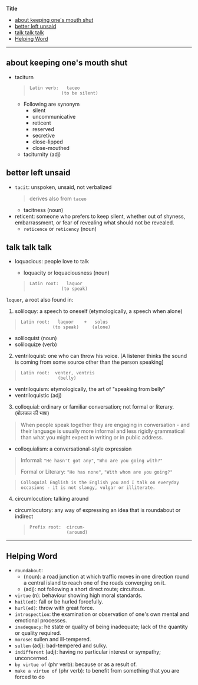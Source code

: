 **Title**

- [about keeping one's mouth shut](#about-keeping-ones-mouth-shut)
- [better left unsaid](#better-left-unsaid)
- [talk talk talk](#talk-talk-talk)
- [Helping Word](#helping-word)

---

## about keeping one's mouth shut

- taciturn

  > ```
  > Latin verb:   taceo
  >             (to be silent)
  > ```

  - Following are synonym
    - silent
    - uncommunicative
    - reticent
    - reserved
    - secretive
    - close-lipped
    - close-mouthed
  - taciturnity (adj)

## better left unsaid

- `tacit`: unspoken, unsaid, not verbalized
  > derives also from `taceo`
  - tacitness (noun)
- reticent: someone who prefers to keep silent, whether out of shyness, embarrassment, or fear of revealing what should not be revealed.
  - `reticence` or `reticency` (noun)

## talk talk talk

- loquacious: people love to talk

  - loquacity or loquaciousness (noun)

  > ```
  > Latin root:   laquor
  >             (to speak)
  > ```

`loquor`, a root also found in:

1. soliloquy: a speech to oneself (etymologically, a speech when alone)

> ```
> Latin root:   laquor    +   solus
>             (to speak)     (alone)
> ```

- soliloquist (noun)
- soliloquize (verb)

2. ventriloquist: one who can throw his voice. [A listener thinks the sound is coming from some source other than the person speaking]

> ```
> Latin root:  venter, ventris
>               (belly)
> ```

- ventriloquism: etymologically, the art of "speaking from belly"
- ventriloquistic (adj)

3. colloquial: ordinary or familiar conversation; not formal or literary. (बोलचाल की भाषा)

> When people speak together they are engaging in conversation - and their language is usually more informal and less rigidly grammatical than what you might expect in writing or in public address.

- colloquialism: a conversational-style expression

> Informal: `"He hasn't got any"`, `"Who are you going with?"`
>
> Formal or Literary: `"He has none"`, `"With whom are you going?"`

> ```
> Colloquial English is the English you and I talk on everyday occasions - it is not slangy, vulgar or illiterate.
> ```

4. circumlocution: talking around

- circumlocutory: any way of expressing an idea that is roundabout or indirect
  > ```
  > Prefix root:  circum-
  >               (around)
  > ```

---

## Helping Word

- `roundabout`:
  - (noun): a road junction at which traffic moves in one direction round a central island to reach one of the roads converging on it.
  - (adj): not following a short direct route; circuitous.
- `virtue` (n): behaviour showing high moral standards.
- `hail(ed)`: fall or be hurled forcefully.
- `hurl(ed)`: throw with great force.
- `introspection`: the examination or observation of one's own mental and emotional processes.
- `inadequacy`: he state or quality of being inadequate; lack of the quantity or quality required.
- `morose`: sullen and ill-tempered.
- `sullen` (adj): bad-tempered and sulky.
- `indifferent` (adj): having no particular interest or sympathy; unconcerned.
- `by virtue of` (phr verb): because or as a result of.
- `make a virtue of` (phr verb): to benefit from something that you are forced to do
